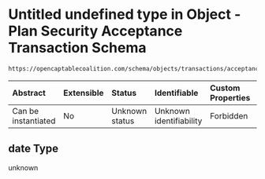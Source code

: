 # Untitled undefined type in Object - Plan Security Acceptance Transaction Schema

```txt
https://opencaptablecoalition.com/schema/objects/transactions/acceptance/PlanSecurityAcceptance.schema.json#/properties/date
```



| Abstract            | Extensible | Status         | Identifiable            | Custom Properties | Additional Properties | Access Restrictions | Defined In                                                                                                                                    |
| :------------------ | :--------- | :------------- | :---------------------- | :---------------- | :-------------------- | :------------------ | :-------------------------------------------------------------------------------------------------------------------------------------------- |
| Can be instantiated | No         | Unknown status | Unknown identifiability | Forbidden         | Allowed               | none                | [PlanSecurityAcceptance.schema.json*](../../schema/objects/transactions/acceptance/PlanSecurityAcceptance.schema.json "open original schema") |

## date Type

unknown
